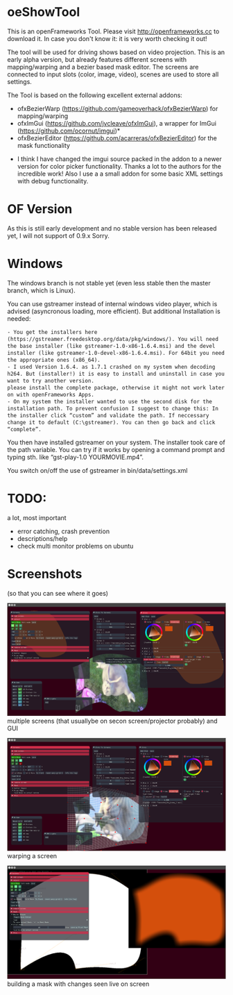 # oeShowTool

This is an openFrameworks Tool. 
Please visit http://openframeworks.cc to download it. In case you don't know it: it is very worth checking it out!
 

The tool will be used for driving shows based on video projection. 
This is an early alpha version, but already features different screens with mapping/warping and a bezier based mask editor.
The screens are connected to input slots (color, image, video), scenes are used to store all settings.

The Tool is based on the following excellent external addons:
- ofxBezierWarp (https://github.com/gameoverhack/ofxBezierWarp) for mapping/warping
- ofxImGui (https://github.com/jvcleave/ofxImGui), a wrapper for ImGui (https://github.com/ocornut/imgui)*
- ofxBezierEditor (https://github.com/acarreras/ofxBezierEditor) for the mask functionality

* I think I have changed the imgui source packed in the addon to a newer version for color picker functionality. 
Thanks a lot to the authors for the incredible work!
Also I use a a small addon for some basic XML settings with debug functionality.

# OF Version

As this is still early development and no stable version has been released yet, I will not support of 0.9.x Sorry.

# Windows

The windows branch is not stable yet (even less stable then the master branch, which is Linux). 

You can use gstreamer instead of internal windows video player, which is advised (asyncronous loading, more efficient). But additional Installation is needed:

    - You get the installers here (https://gstreamer.freedesktop.org/data/pkg/windows/). You will need the base installer (like gstreamer-1.0-x86-1.6.4.msi) and the devel installer (like gstreamer-1.0-devel-x86-1.6.4.msi). For 64bit you need the appropriate ones (x86_64).
    - I used Version 1.6.4. as 1.7.1 crashed on my system when decoding h264. But (installer!) it is easy to install and uninstall in case you want to try another version.
    please install the complete package, otherwise it might not work later on with openFrameworks Apps.
    - On my system the installer wanted to use the second disk for the installation path. To prevent confusion I suggest to change this: In the installer click “custom” and validate the path. If neccessary change it to default (C:\gstreamer). You can then go back and click “complete”.

You then have installed gstreamer on your system. The installer took care of the path variable. You can try if it works by opening a command prompt and typing sth. like “gst-play-1.0 YOURMOVIE.mp4”.

You switch on/off the use of gstreamer in bin/data/settings.xml


# TODO:

a lot, most important 
- error catching, crash prevention
- descriptions/help
- check multi monitor problems on ubuntu


# Screenshots
(so that you can see where it goes)

[![screenshot multiple_screens](https://raw.githubusercontent.com/dasoe/oeShowTool/master/bin/data/screenShots/oeShowTool_screen1.png)](https://raw.githubusercontent.com/dasoe/oeShowTool/master/bin/data/screenShots/oeShowTool_screen1.png)
multiple screens (that usuallybe on secon screen/projector probably) and GUI


[![screenshot warping_a_screen](https://raw.githubusercontent.com/dasoe/oeShowTool/master/bin/data/screenShots/oeShowTool_screen2.png)](https://raw.githubusercontent.com/dasoe/oeShowTool/master/bin/data/screenShots/oeShowTool_screen2.png)
warping a screen


[![screenshot building_a_mask](https://raw.githubusercontent.com/dasoe/oeShowTool/master/bin/data/screenShots/oeShowTool_screen3.png)](https://raw.githubusercontent.com/dasoe/oeShowTool/master/bin/data/screenShots/oeShowTool_screen3.png)
building a mask with changes seen live on screen
